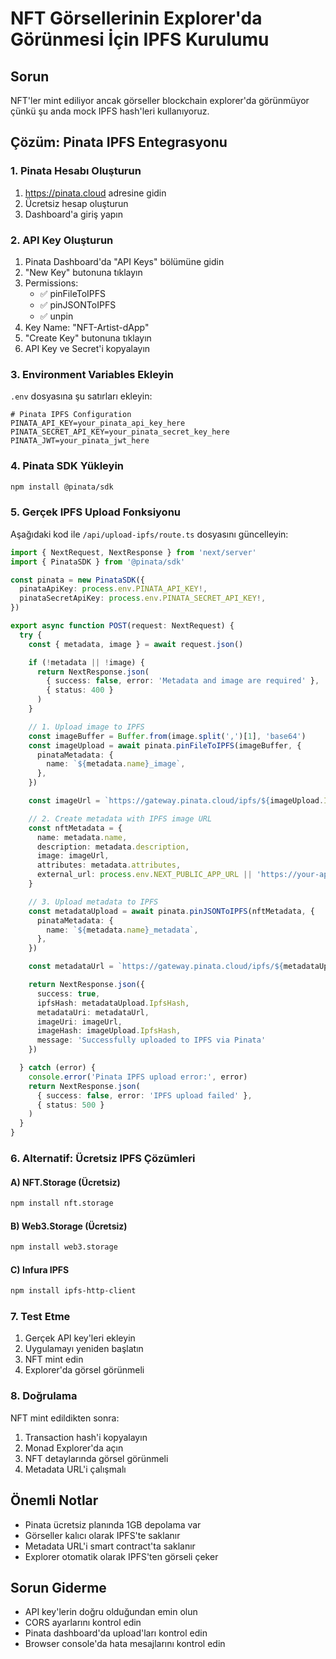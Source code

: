 # NFT Görsellerinin Explorer'da Görünmesi İçin IPFS Kurulumu

## Sorun
NFT'ler mint ediliyor ancak görseller blockchain explorer'da görünmüyor çünkü şu anda mock IPFS hash'leri kullanıyoruz.

## Çözüm: Pinata IPFS Entegrasyonu

### 1. Pinata Hesabı Oluşturun
1. https://pinata.cloud adresine gidin
2. Ücretsiz hesap oluşturun
3. Dashboard'a giriş yapın

### 2. API Key Oluşturun
1. Pinata Dashboard'da "API Keys" bölümüne gidin
2. "New Key" butonuna tıklayın
3. Permissions:
   - ✅ pinFileToIPFS
   - ✅ pinJSONToIPFS
   - ✅ unpin
4. Key Name: "NFT-Artist-dApp"
5. "Create Key" butonuna tıklayın
6. API Key ve Secret'i kopyalayın

### 3. Environment Variables Ekleyin
`.env` dosyasına şu satırları ekleyin:

```env
# Pinata IPFS Configuration
PINATA_API_KEY=your_pinata_api_key_here
PINATA_SECRET_API_KEY=your_pinata_secret_key_here
PINATA_JWT=your_pinata_jwt_here
```

### 4. Pinata SDK Yükleyin
```bash
npm install @pinata/sdk
```

### 5. Gerçek IPFS Upload Fonksiyonu
Aşağıdaki kod ile `/api/upload-ipfs/route.ts` dosyasını güncelleyin:

```typescript
import { NextRequest, NextResponse } from 'next/server'
import { PinataSDK } from '@pinata/sdk'

const pinata = new PinataSDK({
  pinataApiKey: process.env.PINATA_API_KEY!,
  pinataSecretApiKey: process.env.PINATA_SECRET_API_KEY!,
})

export async function POST(request: NextRequest) {
  try {
    const { metadata, image } = await request.json()

    if (!metadata || !image) {
      return NextResponse.json(
        { success: false, error: 'Metadata and image are required' },
        { status: 400 }
      )
    }

    // 1. Upload image to IPFS
    const imageBuffer = Buffer.from(image.split(',')[1], 'base64')
    const imageUpload = await pinata.pinFileToIPFS(imageBuffer, {
      pinataMetadata: {
        name: `${metadata.name}_image`,
      },
    })

    const imageUrl = `https://gateway.pinata.cloud/ipfs/${imageUpload.IpfsHash}`

    // 2. Create metadata with IPFS image URL
    const nftMetadata = {
      name: metadata.name,
      description: metadata.description,
      image: imageUrl,
      attributes: metadata.attributes,
      external_url: process.env.NEXT_PUBLIC_APP_URL || 'https://your-app.com',
    }

    // 3. Upload metadata to IPFS
    const metadataUpload = await pinata.pinJSONToIPFS(nftMetadata, {
      pinataMetadata: {
        name: `${metadata.name}_metadata`,
      },
    })

    const metadataUrl = `https://gateway.pinata.cloud/ipfs/${metadataUpload.IpfsHash}`

    return NextResponse.json({
      success: true,
      ipfsHash: metadataUpload.IpfsHash,
      metadataUri: metadataUrl,
      imageUri: imageUrl,
      imageHash: imageUpload.IpfsHash,
      message: 'Successfully uploaded to IPFS via Pinata'
    })

  } catch (error) {
    console.error('Pinata IPFS upload error:', error)
    return NextResponse.json(
      { success: false, error: 'IPFS upload failed' },
      { status: 500 }
    )
  }
}
```

### 6. Alternatif: Ücretsiz IPFS Çözümleri

#### A) NFT.Storage (Ücretsiz)
```bash
npm install nft.storage
```

#### B) Web3.Storage (Ücretsiz)
```bash
npm install web3.storage
```

#### C) Infura IPFS
```bash
npm install ipfs-http-client
```

### 7. Test Etme
1. Gerçek API key'leri ekleyin
2. Uygulamayı yeniden başlatın
3. NFT mint edin
4. Explorer'da görsel görünmeli

### 8. Doğrulama
NFT mint edildikten sonra:
1. Transaction hash'i kopyalayın
2. Monad Explorer'da açın
3. NFT detaylarında görsel görünmeli
4. Metadata URL'i çalışmalı

## Önemli Notlar
- Pinata ücretsiz planında 1GB depolama var
- Görseller kalıcı olarak IPFS'te saklanır
- Metadata URL'i smart contract'ta saklanır
- Explorer otomatik olarak IPFS'ten görseli çeker

## Sorun Giderme
- API key'lerin doğru olduğundan emin olun
- CORS ayarlarını kontrol edin
- Pinata dashboard'da upload'ları kontrol edin
- Browser console'da hata mesajlarını kontrol edin